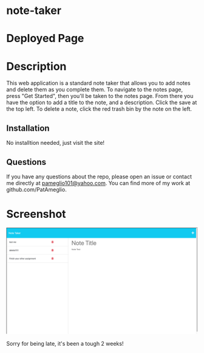 # note-taker

# Deployed Page



# Description

This web application is a standard note taker that allows you to add notes and delete them as you complete them. 
To navigate to the notes page, press "Get Started", then you'll be taken to the notes page. 
From there you have the option to add a title to the note, and a description.
Click the save at the top left.
To delete a note, click the red trash bin by the note on the left. 

## Installation

No installtion needed, just visit the site!

## Questions

If you have any questions about the repo, please open an issue or contact me directly at pameglio101@yahoo.com. You can find more of my work at github.com/PatAmeglio.

# Screenshot

![Alt text](public/assets/image/Screenshot%202023-04-02%20at%2010.38.15%20PM.png)

Sorry for being late, it's been a tough 2 weeks! 